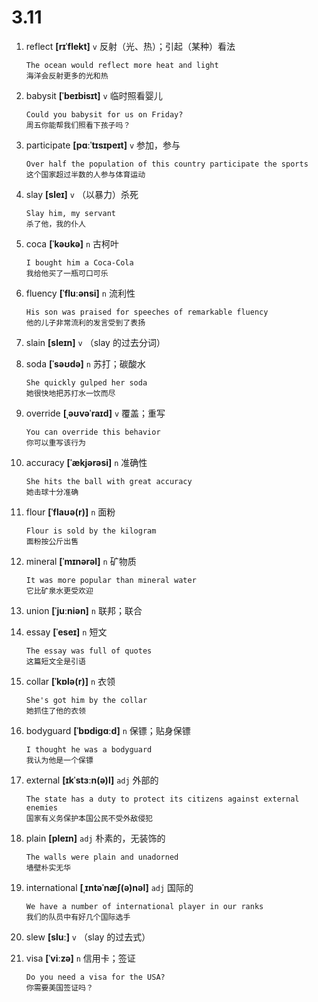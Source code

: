 # 3.11


1. reflect **[rɪˈflekt]** `v` 反射（光、热）；引起（某种）看法
    ```
    The ocean would reflect more heat and light
    海洋会反射更多的光和热
    ```

2. babysit **[ˈbeɪbisɪt]** `v` 临时照看婴儿
    ```
    Could you babysit for us on Friday?
    周五你能帮我们照看下孩子吗？
    ```

3. participate **[pɑːˈtɪsɪpeɪt]** `v` 参加，参与
    ```
    Over half the population of this country participate the sports
    这个国家超过半数的人参与体育运动
    ```

4. slay **[sleɪ]** `v` （以暴力）杀死
    ```
    Slay him, my servant
    杀了他，我的仆人
    ```

5. coca **[ˈkəʊkə]** `n` 古柯叶
    ```
    I bought him a Coca-Cola
    我给他买了一瓶可口可乐
    ```

6. fluency **[ˈfluːənsi]** `n` 流利性
    ```
    His son was praised for speeches of remarkable fluency
    他的儿子非常流利的发言受到了表扬
    ```

7. slain **[sleɪn]** `v` （slay 的过去分词）

8. soda **[ˈsəʊdə]** `n` 苏打；碳酸水
    ```
    She quickly gulped her soda
    她很快地把苏打水一饮而尽
    ```

9. override **[ˌəʊvəˈraɪd]** `v` 覆盖；重写
    ```
    You can override this behavior
    你可以重写该行为
    ```

10. accuracy **[ˈækjərəsi]** `n` 准确性
    ```
    She hits the ball with great accuracy
    她击球十分准确
    ```

11. flour **[ˈflaʊə(r)]** `n` 面粉
    ```
    Flour is sold by the kilogram
    面粉按公斤出售
    ```

12. mineral **[ˈmɪnərəl]** `n` 矿物质
    ```
    It was more popular than mineral water
    它比矿泉水更受欢迎
    ```

13. union **[ˈjuːniən]** `n` 联邦；联合

14. essay **[ˈeseɪ]** `n` 短文
    ```
    The essay was full of quotes
    这篇短文全是引语
    ```

15. collar **[ˈkɒlə(r)]** `n` 衣领
    ```
    She's got him by the collar
    她抓住了他的衣领
    ```

16. bodyguard **[ˈbɒdiɡɑːd]** `n` 保镖；贴身保镖
    ```
    I thought he was a bodyguard
    我认为他是一个保镖
    ```

17. external **[ɪkˈstɜːn(ə)l]** `adj` 外部的
    ```
    The state has a duty to protect its citizens against external enemies
    国家有义务保护本国公民不受外敌侵犯
    ```

18. plain **[pleɪn]** `adj` 朴素的，无装饰的
    ```
    The walls were plain and unadorned
    墙壁朴实无华
    ```

19. international **[ˌɪntəˈnæʃ(ə)nəl]** `adj` 国际的
    ```
    We have a number of international player in our ranks
    我们的队员中有好几个国际选手
    ```

20. slew **[sluː]** `v` （slay 的过去式）

21. visa **[ˈviːzə]** `n` 信用卡；签证
    ```
    Do you need a visa for the USA?
    你需要美国签证吗？
    ```
